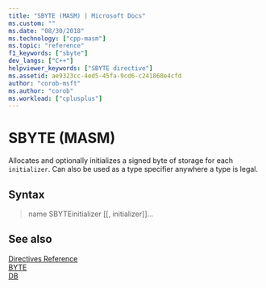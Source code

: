 ```yaml
---
title: "SBYTE (MASM) | Microsoft Docs"
ms.custom: ""
ms.date: "08/30/2018"
ms.technology: ["cpp-masm"]
ms.topic: "reference"
f1_keywords: ["sbyte"]
dev_langs: ["C++"]
helpviewer_keywords: ["SBYTE directive"]
ms.assetid: ae9323cc-4ed5-45fa-9cd6-c241868e4cfd
author: "corob-msft"
ms.author: "corob"
ms.workload: ["cplusplus"]
---
```

# SBYTE (MASM)

Allocates and optionally initializes a signed byte of storage for each `initializer`. Can also be used as a type specifier anywhere a type is legal.

## Syntax

> name SBYTEinitializer [[, initializer]]...

## See also

[Directives Reference](../../assembler/masm/directives-reference.md)<br/>
[BYTE](../../assembler/masm/byte-masm.md)<br/>
[DB](../../assembler/masm/db.md)<br/>